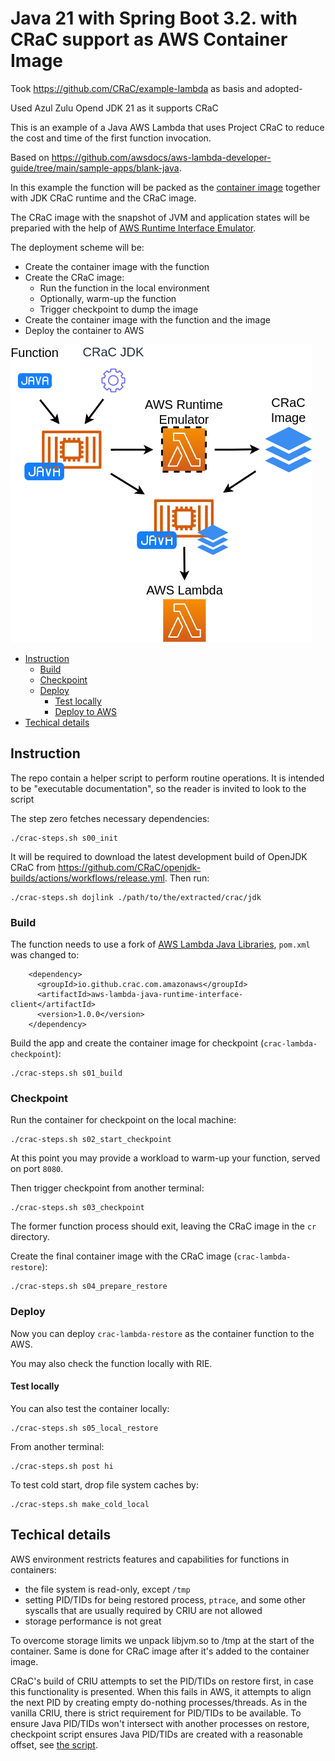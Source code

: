 # Java 21 with Spring Boot 3.2. with CRaC support as AWS Container Image


Took https://github.com/CRaC/example-lambda as basis and adopted-

Used Azul Zulu Opend JDK 21 as it supports CRaC

This is an example of a Java AWS Lambda that uses Project CRaC to reduce the cost and time of the first function invocation.

Based on https://github.com/awsdocs/aws-lambda-developer-guide/tree/main/sample-apps/blank-java.

In this example the function will be packed as the [container image](https://docs.aws.amazon.com/lambda/latest/dg/gettingstarted-images.html#gettingstarted-images-package) together with JDK CRaC runtime and the CRaC image.

The CRaC image with the snapshot of JVM and application states will be preparied with the help of [AWS Runtime Interface Emulator](https://github.com/aws/aws-lambda-runtime-interface-emulator).

The deployment scheme will be:
* Create the container image with the function
* Create the CRaC image:
  * Run the function in the local environment
  * Optionally, warm-up the function
  * Trigger checkpoint to dump the image
* Create the container image with the function and the image
* Deploy the container to AWS

![Deployment](./deployment.png)

* [Instruction](#instruction)
  * [Build](#build)
  * [Checkpoint](#checkpoint)
  * [Deploy](#deploy)
    * [Test locally](#test-locally)
    * [Deploy to AWS](#deploy-to-aws)
* [Techical details](#techical-details)

## Instruction

The repo contain a helper script to perform routine operations.
It is intended to be "executable documentation", so the reader is invited to look to the script

The step zero fetches necessary dependencies:

```
./crac-steps.sh s00_init
```

It will be required to download the latest development build of OpenJDK CRaC from https://github.com/CRaC/openjdk-builds/actions/workflows/release.yml. Then run:

```
./crac-steps.sh dojlink ./path/to/the/extracted/crac/jdk
```

### Build

The function needs to use a fork of [AWS Lambda Java Libraries](https://github.com/CRaC/aws-lambda-java-libs), `pom.xml` was changed to:

```
    <dependency>
      <groupId>io.github.crac.com.amazonaws</groupId>
      <artifactId>aws-lambda-java-runtime-interface-client</artifactId>
      <version>1.0.0</version>
    </dependency>
```

Build the app and create the container image for checkpoint (`crac-lambda-checkpoint`):
```
./crac-steps.sh s01_build
```

### Checkpoint

Run the container for checkpoint on the local machine:

```
./crac-steps.sh s02_start_checkpoint
```

At this point you may provide a workload to warm-up your function, served on port `8080`.

Then trigger checkpoint from another terminal:
```
./crac-steps.sh s03_checkpoint
```

The former function process should exit, leaving the CRaC image in the `cr` directory.

Create the final container image with the CRaC image (`crac-lambda-restore`):

```
./crac-steps.sh s04_prepare_restore
```

### Deploy

Now you can deploy `crac-lambda-restore` as the container function to the AWS.

You may also check the function locally with RIE.

#### Test locally

You can also test the container locally:

```
./crac-steps.sh s05_local_restore
```

From another terminal:
```
./crac-steps.sh post hi
```

To test cold start, drop file system caches by:
```
./crac-steps.sh make_cold_local
```


## Techical details

AWS environment restricts features and capabilities for functions in containers:
* the file system is read-only, except `/tmp`
* setting PID/TIDs for being restored process, `ptrace`, and some other syscalls that are usually required by CRIU are not allowed
* storage performance is not great

To overcome storage limits we unpack libjvm.so to /tmp at the start of the container.
Same is done for CRaC image after it's added to the container image.

CRaC's build of CRIU attempts to set the PID/TIDs on restore first, in case this functionality is presented.
When this fails in AWS, it attempts to align the next PID by creating empty do-nothing processes/threads. 
As in the vanilla CRIU, there is strict requirement for PID/TIDs to be available.
To ensure Java PID/TIDs won't intersect with another processes on restore, checkpoint script ensures Java PID/TIDs are created with a reasonable offset, see [the script](./checkpoint.cmd.sh#L8).
